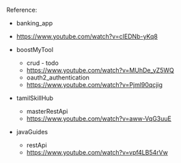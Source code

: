 Reference:

- banking_app
- https://www.youtube.com/watch?v=cIEDNb-yKq8

- boostMyTool
  - crud - todo
  - https://www.youtube.com/watch?v=MUhDe_yZ5WQ
  - oauth2_authentication
  - https://www.youtube.com/watch?v=Pjml90qcjig

- tamilSkillHub
  - masterRestApi
  - https://www.youtube.com/watch?v=aww-VqG3uuE

- javaGuides
    - restApi
    - https://www.youtube.com/watch?v=vpf4LB54rVw


